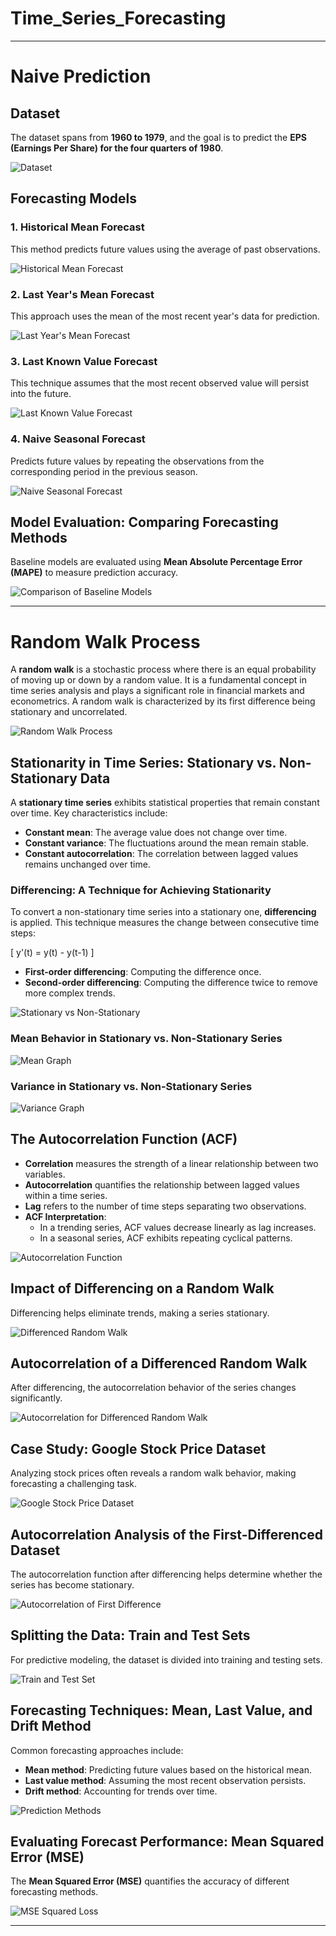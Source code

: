 # Time_Series_Forecasting

---

# Naive Prediction

## Dataset
The dataset spans from **1960 to 1979**, and the goal is to predict the **EPS (Earnings Per Share) for the four quarters of 1980**.

![Dataset](Naive_Forecasting/ts1.png)

## Forecasting Models
### 1. Historical Mean Forecast
This method predicts future values using the average of past observations.

![Historical Mean Forecast](Naive_Forecasting/ts2.png)

### 2. Last Year's Mean Forecast
This approach uses the mean of the most recent year's data for prediction.

![Last Year's Mean Forecast](Naive_Forecasting/ts3.png)

### 3. Last Known Value Forecast
This technique assumes that the most recent observed value will persist into the future.

![Last Known Value Forecast](Naive_Forecasting/ts4.png)

### 4. Naive Seasonal Forecast
Predicts future values by repeating the observations from the corresponding period in the previous season.

![Naive Seasonal Forecast](Naive_Forecasting/ts5.png)

## Model Evaluation: Comparing Forecasting Methods
Baseline models are evaluated using **Mean Absolute Percentage Error (MAPE)** to measure prediction accuracy.

![Comparison of Baseline Models](Naive_Forecasting/ts6.png)

---

# Random Walk Process

A **random walk** is a stochastic process where there is an equal probability of moving up or down by a random value. It is a fundamental concept in time series analysis and plays a significant role in financial markets and econometrics. A random walk is characterized by its first difference being stationary and uncorrelated.

![Random Walk Process](Random_Walk/ts1.png)

## Stationarity in Time Series: Stationary vs. Non-Stationary Data
A **stationary time series** exhibits statistical properties that remain constant over time. Key characteristics include:
- **Constant mean**: The average value does not change over time.
- **Constant variance**: The fluctuations around the mean remain stable.
- **Constant autocorrelation**: The correlation between lagged values remains unchanged over time.

### Differencing: A Technique for Achieving Stationarity
To convert a non-stationary time series into a stationary one, **differencing** is applied. This technique measures the change between consecutive time steps:

\[ y'(t) = y(t) - y(t-1) \]

- **First-order differencing**: Computing the difference once.
- **Second-order differencing**: Computing the difference twice to remove more complex trends.

![Stationary vs Non-Stationary](Random_Walk/ts2.png)

### Mean Behavior in Stationary vs. Non-Stationary Series
![Mean Graph](Random_Walk/ts3.png)

### Variance in Stationary vs. Non-Stationary Series
![Variance Graph](Random_Walk/ts4.png)

## The Autocorrelation Function (ACF)
- **Correlation** measures the strength of a linear relationship between two variables.
- **Autocorrelation** quantifies the relationship between lagged values within a time series.
- **Lag** refers to the number of time steps separating two observations.
- **ACF Interpretation**:
  - In a trending series, ACF values decrease linearly as lag increases.
  - In a seasonal series, ACF exhibits repeating cyclical patterns.

![Autocorrelation Function](Random_Walk/ts5.png)

## Impact of Differencing on a Random Walk
Differencing helps eliminate trends, making a series stationary.

![Differenced Random Walk](Random_Walk/ts6.png)

## Autocorrelation of a Differenced Random Walk
After differencing, the autocorrelation behavior of the series changes significantly.

![Autocorrelation for Differenced Random Walk](Random_Walk/ts7.png)

## Case Study: Google Stock Price Dataset
Analyzing stock prices often reveals a random walk behavior, making forecasting a challenging task.

![Google Stock Price Dataset](Random_Walk/ts8.png)

## Autocorrelation Analysis of the First-Differenced Dataset
The autocorrelation function after differencing helps determine whether the series has become stationary.

![Autocorrelation of First Difference](Random_Walk/ts9.png)

## Splitting the Data: Train and Test Sets
For predictive modeling, the dataset is divided into training and testing sets.

![Train and Test Set](Random_Walk/ts10.png)

## Forecasting Techniques: Mean, Last Value, and Drift Method
Common forecasting approaches include:
- **Mean method**: Predicting future values based on the historical mean.
- **Last value method**: Assuming the most recent observation persists.
- **Drift method**: Accounting for trends over time.

![Prediction Methods](Random_Walk/ts14.png)

## Evaluating Forecast Performance: Mean Squared Error (MSE)
The **Mean Squared Error (MSE)** quantifies the accuracy of different forecasting methods.

![MSE Squared Loss](Random_Walk/ts15.png)

---
